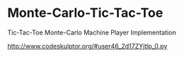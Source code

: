 # Monte-Carlo-Tic-Tac-Toe
Tic-Tac-Toe Monte-Carlo Machine Player Implementation





http://www.codeskulptor.org/#user46_2d17ZYjtlp_0.py
